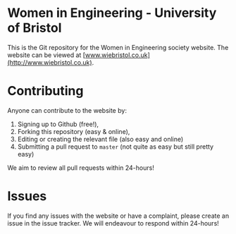
# Women in Engineering - University of Bristol

This is the Git repository for the Women in Engineering society website. The website can be viewed at [www.wiebristol.co.uk](http://www.wiebristol.co.uk).

# Contributing

Anyone can contribute to the website by:

1. Signing up to Github (free!), 
2. Forking this repository (easy & online), 
3. Editing or creating the relevant file (also easy and online) 
4. Submitting a pull request to `master` (not quite as easy but still pretty easy)

We aim to review all pull requests within 24-hours!

# Issues

If you find any issues with the website or have a complaint, please create an issue in the issue tracker. We will endeavour to respond within 24-hours!
